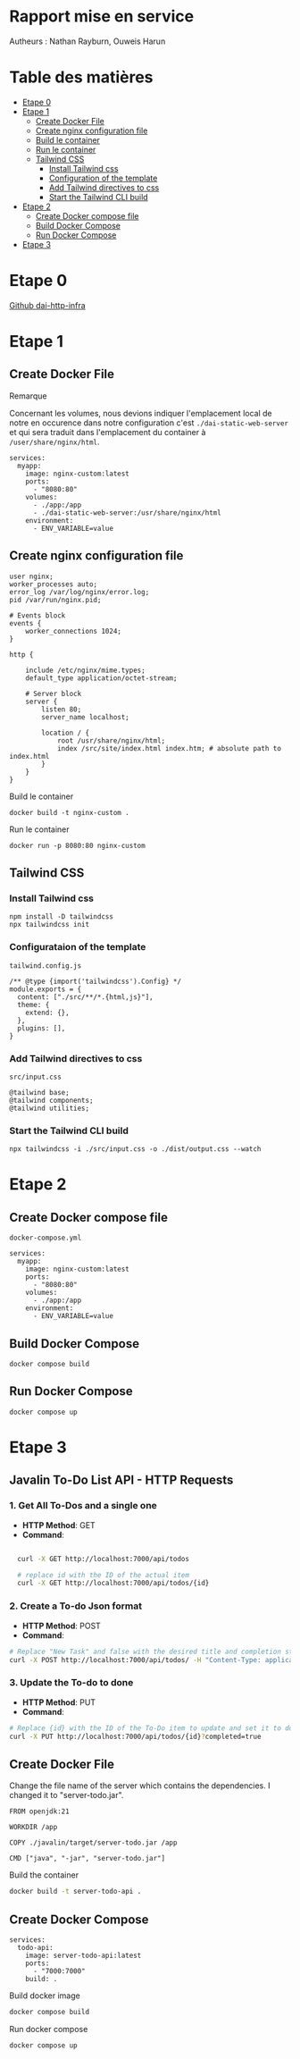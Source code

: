 # Rapport mise en service
Autheurs : Nathan Rayburn, Ouweis Harun
# Table des matières

- [Etape 0](#etape-0)
- [Etape 1](#etape-1)
    - [Create Docker File](#create-docker-file)
  - [Create nginx configuration file](#create-nginx-configuration-file)
  - [Build le container](#build-le-container)
  - [Run le container](#run-le-container)
  - [Tailwind CSS](#tailwind-css)
    - [Install Tailwind css](#install-tailwind-css)
    - [Configuration of the template](#configuration-of-the-template)
    - [Add Tailwind directives to css](#add-tailwind-directives-to-css)
    - [Start the Tailwind CLI build](#start-the-tailwind-cli-build)
- [Etape 2](#etape-2)
  - [Create Docker compose file](#create-docker-compose-file)
  - [Build Docker Compose](#build-docker-compose)
  - [Run Docker Compose](#run-docker-compose)
- [Etape 3](#etape-3)

# Etape 0
[Github dai-http-infra](https://github.com/nathanrayburn/dai-lab-http-infrastructure)

# Etape 1

## Create Docker File

Remarque

Concernant les volumes, nous devions indiquer l'emplacement local de notre en occurence dans notre configuration c'est `./dai-static-web-server` et qui sera traduit dans l'emplacement du container à `/user/share/nginx/html`.

```
services:
  myapp:
    image: nginx-custom:latest
    ports:
      - "8080:80"
    volumes:
      - ./app:/app
      - ./dai-static-web-server:/usr/share/nginx/html
    environment:
      - ENV_VARIABLE=value 
```

## Create nginx configuration  file

```
user nginx;
worker_processes auto;
error_log /var/log/nginx/error.log;
pid /var/run/nginx.pid;

# Events block
events {
    worker_connections 1024;
}

http {

    include /etc/nginx/mime.types;
    default_type application/octet-stream;

    # Server block
    server {
        listen 80;
        server_name localhost;

        location / {
            root /usr/share/nginx/html;
            index /src/site/index.html index.htm; # absolute path to index.html
        }
    }
}
```

Build le container
```
docker build -t nginx-custom .
```
Run le container

```
docker run -p 8080:80 nginx-custom
```

## Tailwind CSS

### Install Tailwind css

```
npm install -D tailwindcss
npx tailwindcss init
```

### Configurataion of the template

`tailwind.config.js`

```
/** @type {import('tailwindcss').Config} */
module.exports = {
  content: ["./src/**/*.{html,js}"],
  theme: {
    extend: {},
  },
  plugins: [],
}
```
### Add Tailwind directives to css

`src/input.css`

```
@tailwind base;
@tailwind components;
@tailwind utilities;
```

### Start the Tailwind CLI build

```
npx tailwindcss -i ./src/input.css -o ./dist/output.css --watch
```
# Etape 2

## Create Docker compose file

`docker-compose.yml`

```
services:
  myapp:
    image: nginx-custom:latest
    ports:
      - "8080:80"
    volumes:
      - ./app:/app
    environment:
      - ENV_VARIABLE=value 
```

## Build Docker Compose

```
docker compose build
```

## Run Docker Compose

```
docker compose up
```

# Etape 3
## Javalin To-Do List API - HTTP Requests

### 1. Get All To-Dos and a single one

- **HTTP Method**: GET
- **Command**: 
```bash

  curl -X GET http://localhost:7000/api/todos 

  # replace id with the ID of the actual item
  curl -X GET http://localhost:7000/api/todos/{id}
  ```
### 2. Create a To-do Json format
- **HTTP Method**: POST
- **Command**: 
```bash
# Replace "New Task" and false with the desired title and completion status
curl -X POST http://localhost:7000/api/todos/ -H "Content-Type: application/json" -d '{"title":"New Task", "completed":false}'

```
### 3. Update the To-do to done
- **HTTP Method**: PUT
- **Command**: 
```bash
# Replace {id} with the ID of the To-Do item to update and set it to done or back to false
curl -X PUT http://localhost:7000/api/todos/{id}?completed=true

```

## Create Docker File

Change the file name of the server which contains the dependencies.  I changed it to "server-todo.jar". 

```
FROM openjdk:21

WORKDIR /app

COPY ./javalin/target/server-todo.jar /app

CMD ["java", "-jar", "server-todo.jar"]

```

Build the container

```bash
docker build -t server-todo-api .
```

## Create Docker Compose


```
services:
  todo-api:
    image: server-todo-api:latest
    ports:
      - "7000:7000"
    build: .

```

Build docker image

```bash
docker compose build
```

Run docker compose
```bash
docker compose up
```
